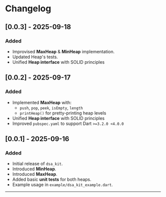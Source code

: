 # Changelog

## [0.0.3] - 2025-09-18
### Added
- Improvised **MaxHeap** & **MinHeap** implementation.
- Updated Heap's tests.
- Unified **Heap interface** with SOLID principles

## [0.0.2] - 2025-09-17
### Added
- Implemented **MaxHeap** with:
  - `push`, `pop`, `peek`, `isEmpty`, `length`
  - `printHeap()` for pretty-printing heap levels
- Unified **Heap interface** with SOLID principles
- Improved `pubspec.yaml` to support Dart `>=3.2.0 <4.0.0`

## [0.0.1] - 2025-09-16
### Added
- Initial release of `dsa_kit`.
- Introduced **MinHeap**.
- Introduced **MaxHeap**.
- Added basic **unit tests** for both heaps.
- Example usage in `example/dsa_kit_example.dart`.

---
